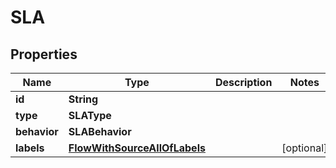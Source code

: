 

# SLA


## Properties

| Name | Type | Description | Notes |
|------------ | ------------- | ------------- | -------------|
|**id** | **String** |  |  |
|**type** | **SLAType** |  |  |
|**behavior** | **SLABehavior** |  |  |
|**labels** | [**FlowWithSourceAllOfLabels**](FlowWithSourceAllOfLabels.md) |  |  [optional] |



